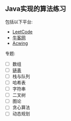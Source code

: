 ## Java实现的算法练习
包括以下平台:
- [LeetCode](https://leetcode.cn/)
- [牛客网](https://www.nowcoder.com/)
- [Acwing](https://www.acwing.com/)

专题:
- [ ] 数组
- [ ] [链表](https://github.com/zyl9737/JavaAlgorithm/tree/master/src/main/java/me/icemoon/hot100/linkedlist)
- [ ] 栈与队列
- [ ] 哈希表
- [ ] 字符串
- [ ] 二叉树
- [ ] 图论
- [ ] 贪心算法
- [ ] 动态规划